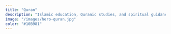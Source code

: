 ```yaml
---
title: "Quran"
description: "Islamic education, Quranic studies, and spiritual guidance for modern Muslim families."
image: "/images/hero-quran.jpg"
color: "#10B981"
---
```



